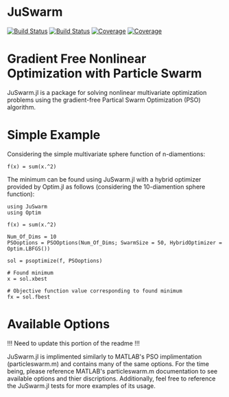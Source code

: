 # JuSwarm

[![Build Status](https://travis-ci.com/GrantHecht/JuSwarm.jl.svg?branch=master)](https://travis-ci.com/GrantHecht/JuSwarm.jl)
[![Build Status](https://ci.appveyor.com/api/projects/status/github/GrantHecht/JuSwarm.jl?svg=true)](https://ci.appveyor.com/project/GrantHecht/JuSwarm-jl)
[![Coverage](https://codecov.io/gh/GrantHecht/JuSwarm.jl/branch/master/graph/badge.svg)](https://codecov.io/gh/GrantHecht/JuSwarm.jl)
[![Coverage](https://coveralls.io/repos/github/GrantHecht/JuSwarm.jl/badge.svg?branch=master)](https://coveralls.io/github/GrantHecht/JuSwarm.jl?branch=master)

# Gradient Free Nonlinear Optimization with Particle Swarm
JuSwarm.jl is a package for solving nonlinear multivariate optimization problems using the gradient-free Partical Swarm Optimization (PSO) algorithm. 

# Simple Example
Considering the simple multivariate sphere function of n-diamentions:
```
f(x) = sum(x.^2)
```
The minimum can be found using JuSwarm.jl with a hybrid optimizer provided by Optim.jl as follows (considering the 10-diamention sphere function):
```
using JuSwarm
using Optim

f(x) = sum(x.^2)

Num_Of_Dims = 10
PSOoptions = PSOOptions(Num_Of_Dims; SwarmSize = 50, HybridOptimizer = Optim.LBFGS())

sol = psoptimize(f, PSOoptions)

# Found minimum
x = sol.xbest

# Objective function value corresponding to found minimum 
fx = sol.fbest
```

# Available Options
!!! Need to update this portion of the readme !!!

JuSwarm.jl is implimented similarly to MATLAB's PSO implimentation (particleswarm.m) and contains many of the same options.
For the time being, please reference MATLAB's particleswarm.m documentation to see available options and thier discriptions. 
Additionally, feel free to reference the JuSwarm.jl tests for more examples of its usage.




